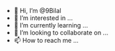 - 👋 Hi, I’m @9Bilal
- 👀 I’m interested in ...
- 🌱 I’m currently learning ...
- 💞️ I’m looking to collaborate on ...
- 📫 How to reach me ...

<!---
9Bilal/9Bilal is a ✨ special ✨ repository because its `README.md` (this file) appears on your GitHub profile.
You can click the Preview link to take a look at your changes.
-
